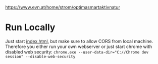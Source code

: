 https://www.evn.at/home/strom/optimasmartaktivnatur

# Run Locally
Just start [index.html](docs\index.html), but make sure to allow CORS from local machine.
Therefore you either run your own webserver or just start chrome with disabled web security:
`chrome.exe --user-data-dir="C://Chrome dev session" --disable-web-security`
